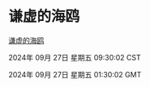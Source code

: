 # 谦虚的海鸥
[谦虚的海鸥](http://219.139.198.207:56308/qxdho/course/base/hotlink/index.php)

2024年 09月 27日 星期五 09:30:02 CST

2024年 09月 27日 星期五 01:30:02 GMT
